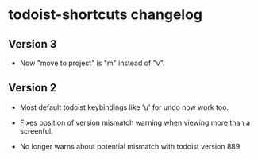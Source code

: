 # todoist-shortcuts changelog

## Version 3

* Now "move to project" is "m" instead of "v".

## Version 2

* Most default todoist keybindings like 'u' for undo now work too.

* Fixes position of version mismatch warning when viewing more
than a screenful.

* No longer warns about potential mismatch with todoist version 889
